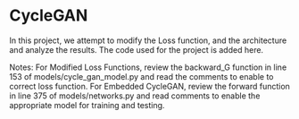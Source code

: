 # CycleGAN
In this project, we attempt to modify the Loss function, and the architecture and analyze the results.
The code used for the project is added here.

Notes:
For Modified Loss Functions, review the backward_G function in line 153 of models/cycle_gan_model.py and read the comments to enable to correct loss function.
For Embedded CycleGAN, review the forward function in line 375 of models/networks.py and read comments to enable the appropriate model for training and testing.

